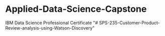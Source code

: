 # Applied-Data-Science-Capstone
IBM Data Science Professional Certificate
"# SPS-235-Customer-Product-Review-analysis-using-Watson-Discovery" 
